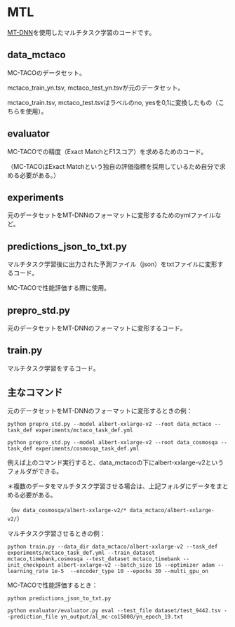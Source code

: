 # MTL

[MT-DNN](https://aclanthology.org/P19-1441/)を使用したマルチタスク学習のコードです。

## data_mctaco

MC-TACOのデータセット。

mctaco_train_yn.tsv, mctaco_test_yn.tsvが元のデータセット。

mctaco_train.tsv, mctaco_test.tsvはラベルのno, yesを0,1に変換したもの（こちらを使用）。

## evaluator

MC-TACOでの精度（Exact MatchとF1スコア）を求めるためのコード。

（MC-TACOはExact Matchという独自の評価指標を採用しているため自分で求める必要がある。）

## experiments

元のデータセットをMT-DNNのフォーマットに変形するためのymlファイルなど。

## predictions_json_to_txt.py

マルチタスク学習後に出力された予測ファイル（json）をtxtファイルに変形するコード。

MC-TACOで性能評価する際に使用。

## prepro_std.py

元のデータセットをMT-DNNのフォーマットに変形するコード。

## train.py

マルチタスク学習をするコード。

## 主なコマンド

元のデータセットをMT-DNNのフォーマットに変形するときの例：

`python prepro_std.py --model albert-xxlarge-v2 --root data_mctaco --task_def experiments/mctaco_task_def.yml`

`python prepro_std.py --model albert-xxlarge-v2 --root data_cosmosqa --task_def experiments/cosmosqa_task_def.yml`

例えば上のコマンド実行すると、data_mctacoの下にalbert-xxlarge-v2というフォルダができる。

＊複数のデータをマルチタスク学習させる場合は、上記フォルダにデータをまとめる必要がある。

（`mv data_cosmosqa/albert-xxlarge-v2/* data_mctaco/albert-xxlarge-v2/`）

マルチタスク学習させるときの例：

`python train.py --data_dir data_mctaco/albert-xxlarge-v2 --task_def experiments/mctaco_task_def.yml --train_dataset mctaco,timebank,cosmosqa --test_dataset mctaco,timebank --init_checkpoint albert-xxlarge-v2 --batch_size 16 --optimizer adam --learning_rate 1e-5  --encoder_type 10 --epochs 30 --multi_gpu_on`

MC-TACOで性能評価するとき：

`python predictions_json_to_txt.py `

`python evaluator/evaluator.py eval --test_file dataset/test_9442.tsv --prediction_file yn_output/al_mc-co15000/yn_epoch_19.txt`

